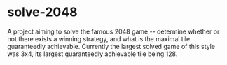 # solve-2048
A project aiming to solve the famous 2048 game -- determine whether or not there exists a winning strategy, and what is the maximal tile guaranteedly achievable. Currently the largest solved game of this style was 3x4, its largest guaranteedly achievable tile being 128.
